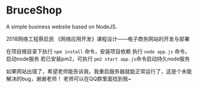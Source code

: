 # BruceShop
A simple business website based on NodeJS.

2018网络工程蔡启民
《网络应用开发》课程设计——电子商务网站的开发与部署

在项目根目录下执行 `npm install` 命令，安装项目依赖
执行 `node app.js` 命令，启动node服务
若已安装pm2，可执行 `pm2 start app.js`命令启动持久node服务

如果网站出错了，希望老师能告诉我，我重启服务器就能正常运行了，这是个未能解决的bug，谢谢老师！
老师可以在QQ群里面找到我~
